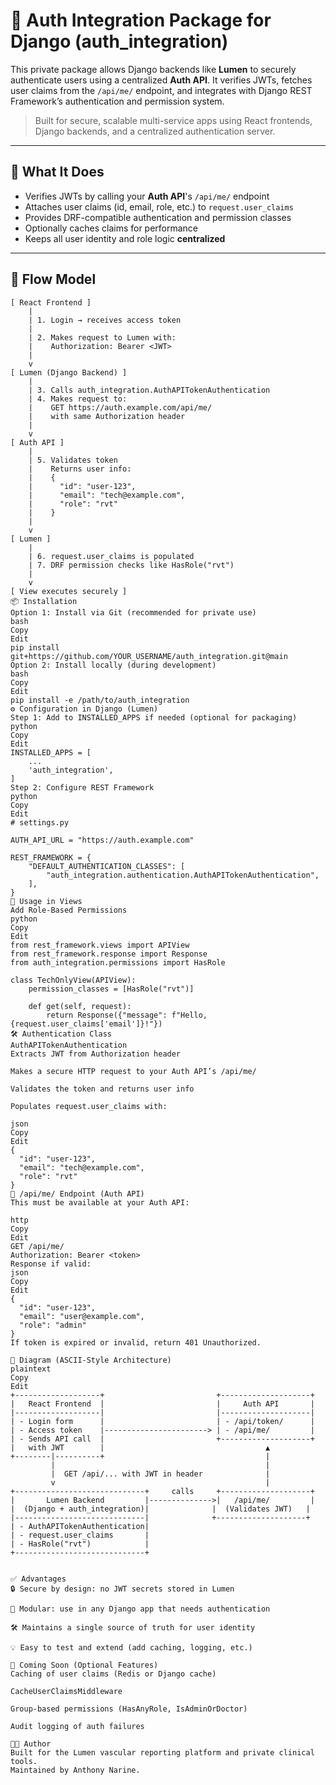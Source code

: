 # 🔐 Auth Integration Package for Django (auth_integration)

This private package allows Django backends like **Lumen** to securely authenticate users using a centralized **Auth API**. It verifies JWTs, fetches user claims from the `/api/me/` endpoint, and integrates with Django REST Framework’s authentication and permission system.

> Built for secure, scalable multi-service apps using React frontends, Django backends, and a centralized authentication server.

---

## 🚀 What It Does

- Verifies JWTs by calling your **Auth API**'s `/api/me/` endpoint
- Attaches user claims (id, email, role, etc.) to `request.user_claims`
- Provides DRF-compatible authentication and permission classes
- Optionally caches claims for performance
- Keeps all user identity and role logic **centralized**

---

## 🧠 Flow Model

```text
[ React Frontend ]
    |
    | 1. Login → receives access token
    |
    | 2. Makes request to Lumen with:
    |    Authorization: Bearer <JWT>
    |
    v
[ Lumen (Django Backend) ]
    |
    | 3. Calls auth_integration.AuthAPITokenAuthentication
    | 4. Makes request to:
    |    GET https://auth.example.com/api/me/
    |    with same Authorization header
    |
    v
[ Auth API ]
    |
    | 5. Validates token
    |    Returns user info:
    |    {
    |      "id": "user-123",
    |      "email": "tech@example.com",
    |      "role": "rvt"
    |    }
    |
    v
[ Lumen ]
    |
    | 6. request.user_claims is populated
    | 7. DRF permission checks like HasRole("rvt")
    |
    v
[ View executes securely ]
📦 Installation
Option 1: Install via Git (recommended for private use)
bash
Copy
Edit
pip install git+https://github.com/YOUR_USERNAME/auth_integration.git@main
Option 2: Install locally (during development)
bash
Copy
Edit
pip install -e /path/to/auth_integration
⚙️ Configuration in Django (Lumen)
Step 1: Add to INSTALLED_APPS if needed (optional for packaging)
python
Copy
Edit
INSTALLED_APPS = [
    ...
    'auth_integration',
]
Step 2: Configure REST Framework
python
Copy
Edit
# settings.py

AUTH_API_URL = "https://auth.example.com"

REST_FRAMEWORK = {
    "DEFAULT_AUTHENTICATION_CLASSES": [
        "auth_integration.authentication.AuthAPITokenAuthentication",
    ],
}
🔐 Usage in Views
Add Role-Based Permissions
python
Copy
Edit
from rest_framework.views import APIView
from rest_framework.response import Response
from auth_integration.permissions import HasRole

class TechOnlyView(APIView):
    permission_classes = [HasRole("rvt")]

    def get(self, request):
        return Response({"message": f"Hello, {request.user_claims['email']}!"})
🛠 Authentication Class
AuthAPITokenAuthentication
Extracts JWT from Authorization header

Makes a secure HTTP request to your Auth API’s /api/me/

Validates the token and returns user info

Populates request.user_claims with:

json
Copy
Edit
{
  "id": "user-123",
  "email": "tech@example.com",
  "role": "rvt"
}
📘 /api/me/ Endpoint (Auth API)
This must be available at your Auth API:

http
Copy
Edit
GET /api/me/
Authorization: Bearer <token>
Response if valid:
json
Copy
Edit
{
  "id": "user-123",
  "email": "user@example.com",
  "role": "admin"
}
If token is expired or invalid, return 401 Unauthorized.

🔄 Diagram (ASCII-Style Architecture)
plaintext
Copy
Edit
+-------------------+                         +--------------------+
|   React Frontend  |                         |     Auth API       |
|-------------------|                         |--------------------|
| - Login form      |                         | - /api/token/      |
| - Access token    |-----------------------> | - /api/me/         |
| - Sends API call  |                         +--------------------+
|   with JWT        |                                    ▲
+--------|----------+                                    |
         |                                               |
         |  GET /api/... with JWT in header              |
         v                                               |
+-----------------------------+     calls     +--------------------+
|       Lumen Backend         |-------------->|   /api/me/         |
|  (Django + auth_integration)|              |  (Validates JWT)   |
|-----------------------------|              +--------------------+
| - AuthAPITokenAuthentication|
| - request.user_claims       |
| - HasRole("rvt")            |
+-----------------------------+


✅ Advantages
🔒 Secure by design: no JWT secrets stored in Lumen

🧩 Modular: use in any Django app that needs authentication

🛠 Maintains a single source of truth for user identity

💡 Easy to test and extend (add caching, logging, etc.)

🧪 Coming Soon (Optional Features)
Caching of user claims (Redis or Django cache)

CacheUserClaimsMiddleware

Group-based permissions (HasAnyRole, IsAdminOrDoctor)

Audit logging of auth failures

🧑‍💻 Author
Built for the Lumen vascular reporting platform and private clinical tools.
Maintained by Anthony Narine.








